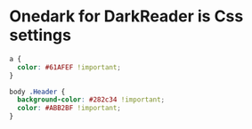 # Onedark for DarkReader is Css settings

```css
a {
  color: #61AFEF !important;
}

body .Header {
  background-color: #282c34 !important;
  color: #ABB2BF !important;
}
```
